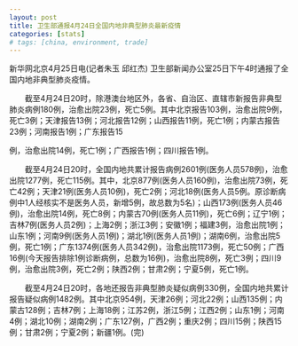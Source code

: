 ```yaml
---
layout: post
title: 卫生部通报4月24日全国内地非典型肺炎最新疫情
categories: [stats]
# tags: [china, environment, trade]
---
```


新华网北京4月25日电(记者朱玉 邱红杰) 卫生部新闻办公室25日下午4时通报了全国内地非典型肺炎疫情。

　　截至4月24日20时，除港澳台地区外，各省、自治区、直辖市新报告非典型肺炎病例180例，治愈出院23例，死亡5例。其中北京报告103例，治愈出院9例，死亡3例；天津报告13例；河北报告12例；山西报告11例，死亡1例；内蒙古报告23例；河南报告1例；广东报告15

例，治愈出院14例，死亡1例；广西报告1例；四川报告1例。

　　截至4月24日20时，全国内地共累计报告病例2601例(医务人员578例)，治愈出院1277例，死亡115例。其中，北京877例(医务人员160例)，治愈出院73例，死亡42例；天津21例(医务人员10例)，死亡2例；河北18例(医务人员5例。原诊断病例中1人经核实不是医务人员，新增5例，故总数为5名)；山西173例(医务人员46例)，治愈出院14例，死亡8例；内蒙古70例(医务人员11例)，死亡6例；辽宁1例；吉林7例(医务人员2例)；上海2例；浙江3例；安徽1例；福建3例，治愈出院1例；山东1例；河南9例(医务人员1例)；湖北1例(医务人员1例)；湖南6例，治愈出院5例，死亡1例；广东1374例(医务人员342例)，治愈出院1173例，死亡50例；广西16例(今天报告排除1例诊断病例，总数为16例)，治愈出院8例，死亡3例；四川9例，治愈出院3例，死亡2例；陕西2例；甘肃2例；宁夏5例，死亡1例。

　　截至4月24日20时，各地还报告非典型肺炎疑似病例330例，全国内地共累计报告疑似病例1482例。其中北京954例，天津26例；河北22例；山西135例；内蒙古128例；吉林7例；上海18例；江苏2例，浙江5例；江西2例；山东1例；河南4例；湖北10例；湖南2例；广东127例，广西2例；重庆2例；四川15例；陕西15例；甘肃2例；宁夏2例；新疆1例。(完)